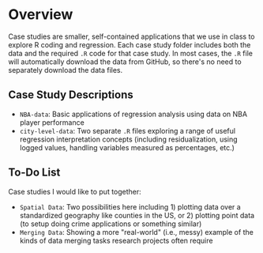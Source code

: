 # Overview

Case studies are smaller, self-contained applications that we use in class to explore R coding and regression. Each case study folder includes both the data and the required `.R` code for that case study. In most cases, the `.R` file will automatically download the data from GitHub, so there's no need to separately download the data files. 

## Case Study Descriptions

 * `NBA-data`: Basic applications of regression analysis using data on NBA player performance
 * `city-level-data`: Two separate `.R` files exploring a range of useful regression interpretation concepts (including residualization, using logged values, handling variables measured as percentages, etc.)

## To-Do List

Case studies I would like to put together: 

 * `Spatial Data`: Two possibilities here including 1) plotting data over a standardized geography like counties in the US, or 2) plotting point data (to setup doing crime applications or something similar)
 * `Merging Data`: Showing a more "real-world" (i.e., messy) example of the kinds of data merging tasks research projects often require
